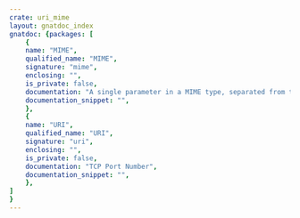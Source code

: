 ```yaml
---
crate: uri_mime
layout: gnatdoc_index
gnatdoc: {packages: [
    {
    name: "MIME",
    qualified_name: "MIME",
    signature: "mime",
    enclosing: "",
    is_private: false,
    documentation: "A single parameter in a MIME type, separated from the base type with \";\"",
    documentation_snippet: "",
    },
    {
    name: "URI",
    qualified_name: "URI",
    signature: "uri",
    enclosing: "",
    is_private: false,
    documentation: "TCP Port Number",
    documentation_snippet: "",
    },
]
}
---
```

